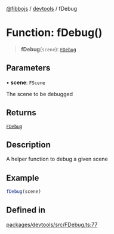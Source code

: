 [@fibbojs](/api/index) / [devtools](/api/devtools) / fDebug

# Function: fDebug()

> **fDebug**(`scene`): [`FDebug`](../classes/FDebug.md)

## Parameters

• **scene**: `FScene`

The scene to be debugged

## Returns

[`FDebug`](../classes/FDebug.md)

## Description

A helper function to debug a given scene

## Example

```ts
fDebug(scene)
```

## Defined in

[packages/devtools/src/FDebug.ts:77](https://github.com/fibbojs/fibbo/blob/52fe7d6d53b5d477c42887a359f3b480f4835068/packages/devtools/src/FDebug.ts#L77)

